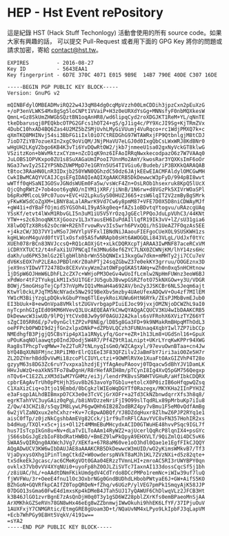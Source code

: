 # HEP - Hst Event rePository #

這是紀錄 HST (Hack Stuff Techonlogy) 活動會使用的所有 source code。如果大家有興趣的話，
可以提交 Pull-Request 或者用下面的 GPG Key 將你的問題或請求加密，寄給 contact@hst.tw。

	EXPIRES         - 2016-08-27
	Key ID          - 5643EAA1
	Key fingerprint - 6D7E 370C 4071 E015 9B9E  14B7 790E 40DE C307 16DE

	-----BEGIN PGP PUBLIC KEY BLOCK-----
	Version: GnuPG v2

	mQINBFdylOMBEADMviRQ22w4J3qM84dg0cqMpVzzh00LmCDDih3jpzCxn2pEuXzG
	+/oP3enVLWKS4Mx8gSg5loCNPt1VVaiP+H3z0eURXdYsGg+MNNsfyF0nbMQXkesW
	QmnL+Gz8SkUmZHWGbSQztBN1oqAnHR8/wd6lipqCyd2roXDGJKT1ReM+YL/qNnTE
	tkeDbarusqj8PEQkbcOTPG2GFcs1hOT24+gS/gJ1ig4c/PY9XcJI9Sg+KjTRmZVx
	4DubC10hxAD4BQ6Zas4U2MZ5bZSMjUvhLMyGiVUumj4VuRqco+rc1WdjPMXQ7k+c
	qXmTKQ8MHINvj54si3BbFG1iIxl0iO7CtREDGhG97WTAWRxjFP9QtbnlgjM8tCDJ
	7ioD7ZiYB7ozueXIn2xgC9oViQM/JNjPHaVU7eLGJ0d0IxgQbCsLWxWRJ8KdBNr0
	wHgUH2LKgV2bgo6KB4K3vTi6YvDQwRtOW2/jkb7jnmeeU1sa02gxNyVckGT8klwG
	VSzitzKon+bWvMktzxCYzm+nZcD1qK9nz6IFAoIRRqNwxkecodpazO6z7W7VAAq0
	JuLOBS1OPVKxpo0ZU1s8SuXAGaUmIPooI7UnnMo2AmY/kwosRar3YQXKsImF6oOr
	NGa37wvIy2SI2YPSNbZUWPMpD7e1GRYn5US4TIVGiu6/Budeb/iP3BXKkQARAQAB
	tBtoc3RAaHN0LnR3IDxjb250YWN0QGhzdC50dz6JAjkEEwEIACMFAldylOMCGwMH
	CwkIBwMCAQYVCAIJCgsEFgIDAQIeAQIXgAAKCRB5DkDewwcW3pFyD/994pBI8wvt
	wWTff0qHSaNI3GOSvJGNdsWUEm0Fa5w/vsWcF4Zn+OsLROb1hsexruk8KpQ5lUcX
	QjcQhgRWtZ+7ob4oot6yqNO/nIYM1jXRF/jiNnB/1N6rw+d8VGzPk5XIVrWOaSPl
	b6pRxMMlcoL9Pc07uov+EVC+U2LpkuSyS00HUZJ665+zsW6lqIT2V2zmByBgSMrk
	yFKwKWSdCoZgXM+LBNY8aLalARwrK9Vd7Cw6y8pmM87+VFE7D0X5D8niCDWAyMJf
	+gW41i+dYBaFfOjmidSYGSOh4LI9yA5kg0eq+fAZs1oBDvtqYtogvu/uRAzcgUAq
	YSsKf/etvt4lWxM1RbvGLI5n3uM1iU5V5YrOzqJgGEclPPQoJduLpVUhC3/44KNt
	YTW++s2c63noqNKtXjGoozv1L3xYausEH6IuPdAIllqfR19Ik3vV+lZ/sU31gia6
	X8lwOQTzX8Rs62sOcnW+R2EhTrvowRvv3Is5wrh6PVxQQi/hS1UeAZ7FOqzAs5EE
	+j4kzCW/3D37VY1vMSo7JHVYlpVFFxlIBNdNiJAaouFIEFgoCUeXOL9SUSKWH1zs
	kgHLWonM4guVd0ftVIlxOsfx05ASfwNRApb0sHt6AWOGQLi843VLgL/UdJxf0tYc
	XUEh078rBCn83NVJccsQ+RQ1cAOXjGt+xLkCDQRXcpTjARAA3IwMNF87aceRCxVM
	iCDRYXTUCt2/t4nFaXi1U7PNCqIfm3MNu68ef6ZYC7LNX0ZCWNjKM/lhY14zs6Hc
	daKh/ud6PK53mlGz2ElgbHlbhbrWn55bQNWIx13kxgGw7dkm+mMHTy2ji7CCu7eV
	dV6KsEOX7nP2LEAoJPBDlnKrZ0ahPTj24sqZGbwZ37e0ekKY3grruu/OOGEznx3D
	jeX9nsYIDwVT72478Dx8CEXvVxyWzm2atOWFpgGKAStAWq+wZh0n0xq5nHCHtnow
	1jDSpW6OJHmW6LDhFL2cZX7c+WHjoPM3OeGv4wUoIfLcmlw2NpHmFUWnz3eoW6BJ
	xPdWor4tF2TYukgLkM1Ix5U1TGErJU5gubJBvwpGSRZfotO75kNXGOw+y3U/VDGR
	BOWj/5moGHspTejCpf37nVpMvIQ1vMmaH4a692AV/bn2y3JSKCBr6NLSJeqm6ajt
	KtwYl0ckLPJqTM5NcNYadx5Nw29I9BeXbv5mzby4UAeUfexADQwV+Ou4zf7MIlEM
	YW1cM3BijYzgLpDQkvkGbuPYmq6TlEeykRoiXUWu6HtN6RYk/ZEsPJMbBvmEJub0
	EI3bUuk+8+ewOnVpa8VMklstZUGVvrbgapPIuiEJoc99jvxjOMZNjoDCWZhL9aI0
	nyTcpnhGIgIEd09KM6HVevQ3LUcAEQEAAYkCHwQYAQgACQUCV3KU4wIbDAAKCRB5
	DkDewwcW3iwUD/9lPQjYtCVx08Jw9y9F0AGUJ2A2kals6sVFRohX6XVizTYZ66YT
	sZgCI05RR6E/p7v0ynGcltZP2vP8NEg/lDB5g8Ga3FD+9k9NMakRmBHpqMThOdL3
	oePFPcb0PWDI9d2jfGn2xlpxDNkP+dZPbVLQCzh3FUNUnaq4XqbYIwl7ZP7ibCCp
	NMEdhgfB3PjgjQ5CBsYip4pX1a1RNyLyfq/Gor+eZR+1h13Lm8+UGdSnl16+GpuX
	uPOuKaqNOlaawqtp0IndJDodj5W4R7/Pf4Z9tR1aLnipt+UKrLYrqKwKPPr94XWG
	Rag8sTPhcpTvqMWw+7eZ2TuR7tNLnyqIsGmO/WZCAgxyl/97evuOwnBTaa+cn4Jw
	bYQ4BqXUN8FMjncJRPiIM0rElrQ1EeI3F83QFZilv2JaBmFbY7iri3aiO0Ze5H7r
	ZL2DZYmrhBddDvVwMi18zcoPlCIUYLctzi+9OWMlRVXe1XuaFtOAxGIZVhP4T28o
	gzyyM63s8DG3Zc6ruY7vxpxa1hzdjEjYfAgAeuPAoovj0TDqacw5dBhYJV1DamLK
	HHvJuWzQ+eaXkNSTFo78wDgnH/R8rHefARIH8m/pTCynI8Ig4XvQ5pGM756Qegxp
	nTQv6+C1E2ZLzXM3d1wM7YGHMz/ei3j/lendrPKBvsSRWHTVGHuR/aHfIbkCDQRX
	cpbrEAgAvTrUh0pPtHjh3Suv8b263avoYpTGb1u+etolcX0P0izIB6oHfqpwQZsq
	C1XaXizCiq+o3tjo19Embd/0bCgkzlWIEoWqDGYTf0Razegx/MKYKHa2IInPYH3Z
	e3aFsqp1ALhdBIBmxpO7CX3e0e3TcVCjGrXOFr+a2Td3CkNZbnwdqrrXfs3h8q8/
	egrKTahYVC3uyGAiz0qPgL/b8iNVDzzeNriFjI9O99slTqdRLx89pMrbuKp7iIu8
	Z/Qw/43CHZiB/s5qyIM8LywLP6gwQHh6IB28ZodBRZ4py7vBmu1F5eM0vQdfAmBg
	6w2jVlZaNQxux2ehCxhzr+Kv+7c8pwADBQf/YJ8DZdqHuxr8ZlhwZ6PJP2RYq1e1
	aisC0fTp/z0jzNkCgshbAmEVg82Cck/j1rf9uTnRFlCAavYVC8vFN357HohIR2xs
	b4dHug/TXQl+x5c+jis+Ol12t4MMmEBuMHcydxACID0GTWuHE48hvvPSqc9IGL7f
	hus7IsTcpIkGn8u+Nv+dLaTvILToAAm14RyWZ2+ajUcerlQqRcP8lqnIX4+psGYc
	jS66sbGsJgEzbIoF8bdRatHWBO/+BmEZ9lwPkQpyA9EHXVLT/9QiZmlQi4DC5vK6
	SWAA5vQIRQng0AXWchJVg7/XEKfa+67R8aM60ve1oO3hdl0Qae1e1EgfFIkCJQQY
	AQgADwUCV3KW6wIbDAUJAE8aAAAKCRB5DkDewwcW3mUID/wO2yKimsWMkvB7/Tf3
	VjaDyxysOXhg1PinTlmgCtkdZ+W0owderspNVkT8aMJh1KL7ZVzNXi+d5z82qte+
	txSdkeEkJgcasc/ac6CMeKgVOt0GAa04ERzzTVmnLHI+zmroAC5RI3rUWYBPY0qn
	ovklx37Vb0vVV4XYqNUi0+uyoFp8hZ0OJLZiSVTc7IaxnAI133dossCqcSf5j1bh
	/z8iUAC/hL/+oAAdtDNmFKikUmdgdV4CdTrdo8DCcPMPo1remNc+iWIw39uf7luQ
	fjWVFWu/3r+OeeE4fnu1lOc3OxbrNGg0GndBUDhdLHbobPWtyaE6J+GW+AifS5KO
	BZhGoN+GQVRfkpCAIfZ0TopQRQeN+fZhq/v6UGzP/ylVEG7pmPk1SmqyAjK58JJP
	07DGO13sGma60FwE4d1mxsKp4kDMeB4JTah5UJ17yQAWUF6ChDlwqVLz2JFCB3Ht
	k3B46JlGO1zvrBgnE7zAsQnDjH0q0T3y1gSD6WZ28pblZXrKfs0emBPaeoMnSjAA
	ArXMKhkGZSeRVn78GN8wHx46eEg8wZZbnmwjIWwOkuhi9hhEK6LfYF/37IPjuOuV
	1AUXFxjY7CNMGRtic/EtmgGRE8gUoam3D+t/NQaUvNM4xLPyo9LkIpbFJ3qLapVM
	+Ecb7WhPGy9E8Ht5VqkV/4191w==
	=sYA2
	-----END PGP PUBLIC KEY BLOCK-----
